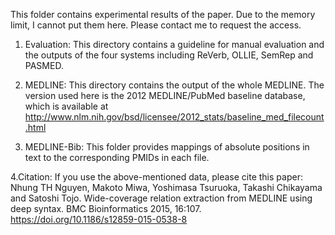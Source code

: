 This folder contains experimental results of the paper. Due to the memory limit, I cannot put them here. Please contact me to request the access.

1. Evaluation:
This directory contains a guideline for manual evaluation and the outputs of the four systems including ReVerb, OLLIE, SemRep and PASMED.

2. MEDLINE:
This directory contains the output of the whole MEDLINE. The version used here is the 2012 MEDLINE/PubMed baseline database, which is available at http://www.nlm.nih.gov/bsd/licensee/2012_stats/baseline_med_filecount.html

3. MEDLINE-Bib:
This folder provides mappings of absolute positions in text to the corresponding PMIDs in each file.

4.Citation:
If you use the above-mentioned data, please cite this paper:
Nhung TH Nguyen, Makoto Miwa, Yoshimasa Tsuruoka, Takashi Chikayama and Satoshi Tojo. Wide-coverage relation extraction from MEDLINE using deep syntax. BMC Bioinformatics 2015, 16:107.
https://doi.org/10.1186/s12859-015-0538-8
